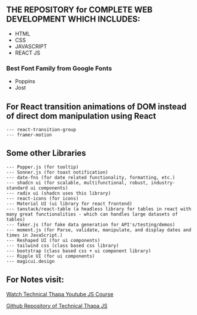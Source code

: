 ## THE REPOSITORY for COMPLETE WEB DEVELOPMENT WHICH INCLUDES:

- HTML
- CSS
- JAVASCRIPT
- REACT JS

### Best Font Family from Google Fonts

- Poppins
- Jost

## For React transition animations of DOM instead of direct dom manipulation using React

    --- react-transition-group
    --- framer-motion

## Some other Libraries

    --- Popper.js (for tooltip)
    --- Sonner.js (for toast notification)
    --- date-fns (for date related functionality, formatting, etc.)
    --- shadcn ui (for scalable, multifunctional, robust, industry-standard ui components)
    --- radix ui (shadcn uses this library)
    --- react-icons (for icons)
    --- Material UI (ui library for react frontend)
    --- tanstack/react-table (a headless library for tables in react with many great functionalities - which can handles large datasets of tables)
    --- faker.js (for fake data generation for API's/testing/demos)
    --- moment.js (for Parse, validate, manipulate, and display dates and times in JavaScript.)
    --- Reshaped UI (for ui components)
    --- tailwind css (class based css library)
    --- bootstrap (class based css + ui component library)
    --- Ripple UI (for ui components)
    --- magicui.design

## For Notes visit:

[Watch Technical Thapa Youtube JS Course](https://youtu.be/13gLB6hDHR8?si=COjUyKBW39mOe33w)

[Github Repository of Technical Thapa JS](https://github.com/thapatechnical/WorldBestJSCourse)
